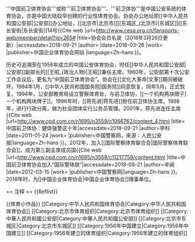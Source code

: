 '''中国前卫体育协会'''或称'''前卫体育协会'''、'''前卫体协'''是中国公安系统的体育协会，亦是中国大陆较早创建的行业性体育协会。协会办公地址即[[中华人民共和国公安部|公安部]]办公地址，[[北京市|北京市]][[东城区_(北京市)|东城区]][[东长安街|东长安街]]14号<ref name="a1">{{Cite web |url=http://www.cesa.org.cn/fansports-web/member/detail?id=265# |title=协会会员名录（2018年3月26日更新）|accessdate=2018-09-21 |author= |date=2018-03-26 |work= |publisher=中国企业体育协会网站 |language=Zh-hans }}</ref>。

历史可追溯至在1956年成立的中国公安体育协会，时任[[中华人民共和国公安部|公安部]]副部长的[[王昭_(政治人物)|王昭]]兼任主席。1960年，公安部第十次公安工作会议后，更名为“中国前卫体育协会”。协会在[[文化大革命|文革]]期间被破坏。1984年1月，[[中华人民共和国国务院|国务院]]同意恢复，同年5月，正式恢复。1994年，公安部教育局设立警察体育处，与前卫体协，[[一个机构两块牌子|一个机构两块牌子]]。1996年时，[[蒋先进|蒋先进]]担任前卫体协主席。1998年，进行行政分离，做为社会团体实行公务员管理。2001年，蒋先进连任主席<ref>{{Cite web |url=http://www.cpd.com.cn/n1695/n3559/c1066762/content_4.html |title=中国前卫体协：健体强警这十年|accessdate=2018-09-21 |author=李科 |date=2011-01-24 |work= |publisher=中国警察网，来源：人民公安报|language=Zh-hans }}</ref>。2012年，加入[[国际警察体育联合会|国际警察体育联合会]]，成为第三副主席成员国<ref>{{Cite web |url=http://www.cpd.com.cn/n1695/n3559/c11217759/content.html |title=中国前卫体育协会加入“国际警体联”|accessdate=2018-09-21 |author=辛闻 |date=2012-03-15 |work= |publisher=中国警察网|language=Zh-hans }}</ref>。2018年时，为[[中国企业体育协会|中国企业体育协会]]理事单位<ref name="a1"/>。

== 注释 ==
{{Reflist}}

{{体育小作品}}
[[Category:中华人民共和国体育协会|Category:中华人民共和国体育协会]]
[[Category:北京市体育组织|Category:北京市体育组织]]
[[Category:中華人民共和國公安部|Category:中華人民共和國公安部]]
[[Category:北京市东城区|Category:北京市东城区]]
[[Category:1956年中国建立|Category:1956年中国建立]]
[[Category:1956年建立的体育组织|Category:1956年建立的体育组织]]